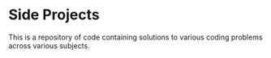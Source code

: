 # Side Projects
This is a repository of code containing solutions to various coding problems across various subjects.